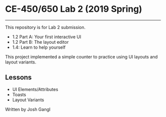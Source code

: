 # CE-450/650 Lab 2 (2019 Spring)
---
This repository is for Lab 2 submission.

- 1.2 Part A: Your first interactive UI
- 1.2 Part B: The layout editor
- 1.4: Learn to help yourself

This project implemented a simple counter to practice using UI layouts
and layout variants.

## Lessons
 
- UI Elements/Attributes
- Toasts
- Layout Variants


Written by Josh Gangl
